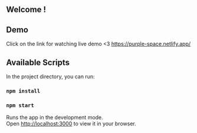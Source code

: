 ## Welcome !

## Demo

Click on the link for watching live demo <3
https://purple-space.netlify.app/

## Available Scripts

In the project directory, you can run:

### `npm install`
### `npm start`

Runs the app in the development mode.\
Open [http://localhost:3000](http://localhost:3000) to view it in your browser.


